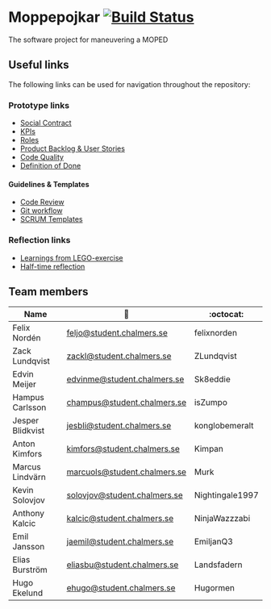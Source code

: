 # Moppepojkar [![Build Status](https://travis-ci.org/felixnorden/moppepojkar.svg?branch=master)](https://travis-ci.org/felixnorden/moppepojkar)

The software project for maneuvering a MOPED

## Useful links

The following links can be used for navigation throughout the repository:

### Prototype links

- [Social Contract](./documentation/social-contract.md)
- [KPIs](./documentation/kpis.md)
- [Roles](./documentation/roles.md)
- [Product Backlog & User Stories](./documentation/product-backlog.md)
- [Code Quality](./documentation/code-quality.md)
- [Definition of Done](./documentation/definition-of-done.md)

#### Guidelines & Templates

- [Code Review](./documentation/code-review.md)
- [Git workflow](./documentation/git-workflow.md)
- [SCRUM Templates](./documentation/templates)

### Reflection links

- [Learnings from LEGO-exercise](./documentation/scrum-learnings/)
- [Half-time reflection](./documentation/half-way-reflection.md)


## Team members

|     Name     |          :email:          |    :octocat:  |
|--------------|---------------------------|---------------|
| Felix Nordén | feljo@student.chalmers.se |  felixnorden  |
| Zack Lundqvist | zackl@student.chalmers.se | ZLundqvist  |
| Edvin Meijer |edvinme@student.chalmers.se | Sk8eddie    |
| Hampus Carlsson| champus@student.chalmers.se | isZumpo   |
| Jesper Blidkvist | jesbli@student.chalmers.se | konglobemeralt |
| Anton Kimfors| kimfors@student.chalmers.se | Kimpan |
| Marcus Lindvärn| marcuols@student.chalmers.se | Murk     |
| Kevin Solovjov| solovjov@student.chalmers.se | Nightingale1997 |
| Anthony Kalcic| kalcic@student.chalmers.se | NinjaWazzzabi |
| Emil Jansson | jaemil@student.chalmers.se | EmiljanQ3 |
| Elias Burström|   eliasbu@student.chalmers.se| Landsfadern |
| Hugo Ekelund | ehugo@student.chalmers.se| Hugormen  |
